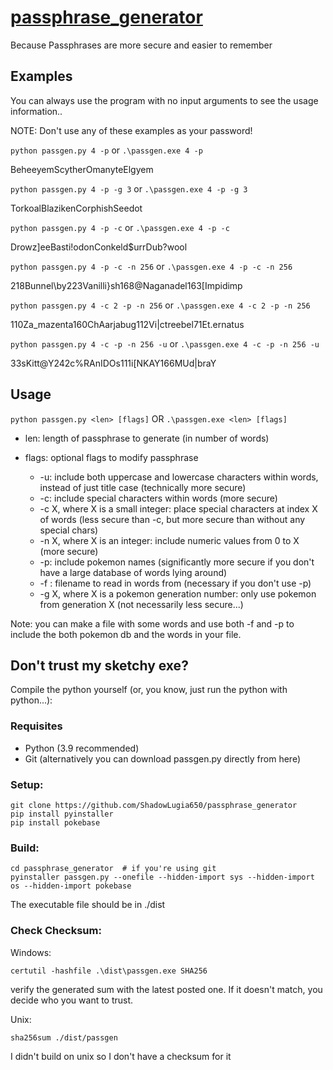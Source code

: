 # [passphrase_generator](https://github.com/ShadowLugia650/passphrase_generator/releases)
Because Passphrases are more secure and easier to remember


## Examples
You can always use the program with no input arguments to see the usage information..

NOTE: Don't use any of these examples as your password!

`python passgen.py 4 -p` or `.\passgen.exe 4 -p`

BeheeyemScytherOmanyteElgyem

`python passgen.py 4 -p -g 3` or `.\passgen.exe 4 -p -g 3`

TorkoalBlazikenCorphishSeedot

`python passgen.py 4 -p -c` or `.\passgen.exe 4 -p -c`

Drowz]eeBasti!odonConkeld$urrDub?wool

`python passgen.py 4 -p -c -n 256` or `.\passgen.exe 4 -p -c -n 256`

218Bunnel\by223Vanilli}sh168@Naganadel163[Impidimp

`python passgen.py 4 -c 2 -p -n 256` or `.\passgen.exe 4 -c 2 -p -n 256`

110Za_mazenta160ChAarjabug112Vi|ctreebel71Et.ernatus

`python passgen.py 4 -c -p -n 256 -u` or `.\passgen.exe 4 -c -p -n 256 -u`

33sKitt@Y242c%RAnIDOs111i[NKAY166MUd|braY


## Usage
`python passgen.py <len> [flags]` OR `.\passgen.exe <len> [flags]`
  
* len: length of passphrase to generate (in number of words)
  
* flags: optional flags to modify passphrase
  * -u: include both uppercase and lowercase characters within words, instead of just title case (technically more secure)
  * -c: include special characters within words (more secure)
  * -c X, where X is a small integer: place special characters at index X of words (less secure than -c, but more secure than without any special chars)
  * -n X, where X is an integer: include numeric values from 0 to X (more secure)
  * -p: include pokemon names (significantly more secure if you don't have a large database of words lying around)
  * -f <filename>: filename to read in words from (necessary if you don't use -p)
  * -g X, where X is a pokemon generation number: only use pokemon from generation X (not necessarily less secure...)
  
Note: you can make a file with some words and use both -f and -p to include the both pokemon db and the words in your file.

  
## Don't trust my sketchy exe?
Compile the python yourself (or, you know, just run the python with python...): 

### Requisites
- Python (3.9 recommended)
- Git (alternatively you can download passgen.py directly from here)

### Setup:
```
git clone https://github.com/ShadowLugia650/passphrase_generator
pip install pyinstaller
pip install pokebase
```

### Build:
```
cd passphrase_generator  # if you're using git
pyinstaller passgen.py --onefile --hidden-import sys --hidden-import os --hidden-import pokebase
```
The executable file should be in ./dist
  
### Check Checksum:
  
Windows:
```
certutil -hashfile .\dist\passgen.exe SHA256
```
verify the generated sum with the latest posted one. If it doesn't match, you decide who you want to trust.
  
Unix:
```
sha256sum ./dist/passgen
```
I didn't build on unix so I don't have a checksum for it

